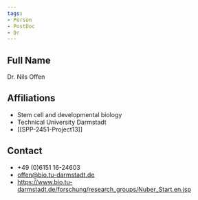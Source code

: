 ```yaml
---
tags: 
- Person
- PostDoc
- Dr
---
```

## Full Name
Dr. Nils Offen

## Affiliations
- Stem cell and developmental biology
- Technical University Darmstadt
- [[SPP-2451-Project13]]
## Contact
- +49 (0)6151 16-24603
- offen@bio.tu-darmstadt.de
- https://www.bio.tu-darmstadt.de/forschung/research_groups/Nuber_Start.en.jsp

